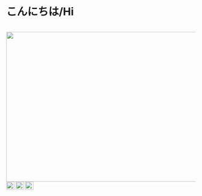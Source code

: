 <p align="center">
  <h1>こんにちは/Hi</h1>
</p>
<br/>

<img src="https://media.giphy.com/media/MeDLB8TbxRERTTwV0a/giphy.gif" width="900" height="400">

<div align="center">
<a href="https://twitter.com/CleanScripting">
  <img align="left" width="22px" src="https://cdn.jsdelivr.net/npm/simple-icons@v3/icons/twitter.svg" />
</a>
<a href="https://www.linkedin.com/in/vishnu-kumar-96bb79102">
  <img align="left"  width="22px" src="https://cdn.jsdelivr.net/npm/simple-icons@v3/icons/linkedin.svg" />
</a>
<a href="https://github.com/atkumarvishnu">
  <img align="left" alt="Github" width="22px" src="https://cdn.jsdelivr.net/npm/simple-icons@v3/icons/github.svg" />
</a>
</div>
